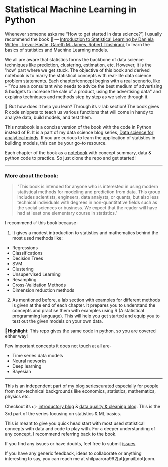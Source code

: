 # Statistical Machine Learning in Python

Whenever someone asks me “How to get started in data science?”, I usually recommend the book 📕 — [Introduction to Statistical Learning by Daniela Witten, Trevor Hastie, Gareth M. James, Robert Tibshirani](https://www.ime.unicamp.br/~dias/Intoduction%20to%20Statistical%20Learning.pdf), to learn the basics of statistics and Machine Learning models. 

We all are aware that statistics forms the backbone of data science techniques like prediction, clustering, estimation, etc. However, it is the 'how' part where we get stuck. The objective of this book and derived notebook is to marry the statistical concepts with real-life data science problem statements. Each chapter/concept begins with a real scenerio, like - "You are a consultant who needs to advice the best medium of advertising & budgets to increase the sale of a product, using the advertising data" and explains techniques and methods step by step as we solve through it. 

🤔 But how does it help you lean? Through its 💡 lab section! The book gives R code snippets to teach us various functions that will come in handy to analyze data, build models, and test them. 

This notebook is a concise version of the book with the code in Python instead of R. It is a part of my data science blog series, [Data science for analytical minds](https://towardsdatascience.com/data-science-for-analytical-minds-introduction-8900b8d2477f). If you are curious to learn the application of statistics in building models, this can be your go-to resource. 

Each chapter of the book as a [notebook](https://github.com/shilpa9a/Introduction_to_statistical_learning_Summary_Python/tree/master/notebook) with concept summary, data & python code to practice. So just clone the repo and get started!

_____ 


### More about the book:

> "This book is intended for anyone who is interested in using modern statistical methods for modeling and prediction from data. This group includes scientists, engineers, data analysts, or quants, but also less technical individuals with degrees in non-quantitative fields such as the social sciences or business. We expect that the reader will have had at least one elementary course in statistics."

I recommend ✅  this book because- 

1. It gives a modest introduction to statistics and mathematics behind the most used methods like:

- Regressions
- Classifications
- Decision Trees
- SVM
- Clustering
- Unsupervised Learning
- Resampling
- Cross-Validation Methods
- Dimension reduction methods

2. As mentioned before, a lab section with examples for different methods is given at the end of each chapter. It prepares you to understand the concepts and practise them with examples using R (A statistical programming language). This will help you get started and equip you to test out the given models on your own data. 

🌟**Highlight**: This repo gives the same code in python, so you are covered either way!


Few important concepts it does not touch at all are-

- Time series data models
- Neural networks
- Deep learning
- Bayesian

_____ 

This is an independent part of my [blog series](https://towardsdatascience.com/data-science-for-analytical-minds-introduction-8900b8d2477f)curated especially for people from non-technical backgrounds like economics, statistics, mathematics, physics etc. 

Checkout its 👉 [introductory blog](https://medium.com/@Shilpa9a/statistical-machine-learning-in-python-b095d4af36dd) & [data quality & cleaning blog](https://towardsdatascience.com/dirty-data-quality-assessment-cleaning-measures-39efb90ad734). This is the 3rd part of the series focusing on statistics & ML basics.

This is meant to give you quick head start with most used statistical concepts with data and code to play with. For a deeper understanding of any concept, I recommend referring back to the book.

If you find any issues or have doubts, feel free to submit [issues](https://github.com/shilpa9a/Introduction_to_statistical_learning_Summary_Python/issues).

If you have any generic feedback, ideas to collaborate or anything interesting to say, you can reach me at shilpaarora992[at]gmail[dot]com.
